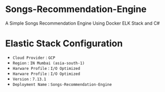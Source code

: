# Songs-Recommendation-Engine
A Simple Songs Recommendation Engine Using Docker ELK Stack and C#

# Elastic Stack Configuration
- ```Cloud Provider``` : ```GCP``` <br>
- ```Region``` : ```IN Mumbai (asia-south-1)``` <br>
- ```Harware Profile``` : ```I/O Optimized``` <br>
- ```Harware Profile``` : ```I/O Optimized```
- ```Version``` : ```7.13.1```
- ```Deployment Name``` : ```Songs-Recommendation-Engine```
